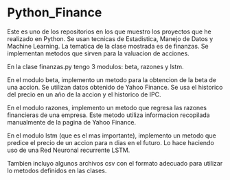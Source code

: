 # Python_Finance

Este es uno de los repositorios en los que muestro los proyectos que he realizado en Python. Se usan tecnicas de Estadistica, Manejo de Datos y Machine Learning. La tematica de la clase mostrada es de finanzas. Se implementan metodos que sirven para la valuacion de acciones.  

En la clase finanzas.py tengo 3 modulos: beta, razones y lstm.

En el modulo beta, implemento un metodo para la obtencion de la beta de una accion. Se utilizan datos obtenido de Yahoo Finance. Se usa el historico del precio en un año de la accion y el historico de IPC.

En el modulo razones, implemento un metodo que regresa las razones financieras de una empresa. Este metodo utiliza informacion recopilada manualmente de la pagina de Yahoo Finance. 

En el modulo lstm (que es el mas importante), implemento un metodo que predice el precio de un accion para n dias en el futuro. Lo hace haciendo uso de una Red Neuronal recurrente LSTM. 

Tambien incluyo algunos archivos csv con el formato adecuado para utilizar lo metodos definidos en las clases. 
